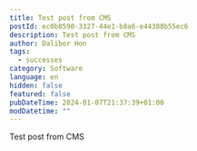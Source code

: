 ```yaml
---
title: Test post from CMS
postId: ec0b8590-3327-44e1-b8a6-e44388b55ec6
description: Test post from CMS
author: Dalibor Hon
tags:
  - successes
category: Software
language: en
hidden: false
featured: false
pubDateTime: 2024-01-07T21:37:39+01:00
modDatetime: ""
---
```

Test post from CMS
